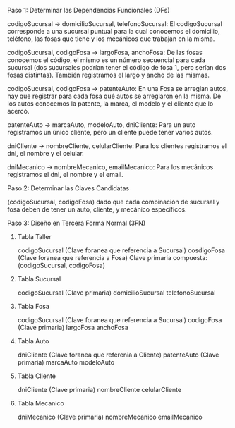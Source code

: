 Paso 1: Determinar las Dependencias Funcionales (DFs)

codigoSucursal -> domicilioSucursal, telefonoSucursal: El codigoSucursal corresponde a una sucursal puntual para la cual conocemos el domicilio, teléfono, las fosas que tiene y los mecánicos que trabajan en la misma.

codigoSucursal, codigoFosa -> largoFosa, anchoFosa: De las fosas conocemos el código, el mismo es un número secuencial para cada sucursal (dos sucursales podrían tener el código de fosa 1, pero serían dos fosas distintas). También registramos el largo y ancho de las mismas.

codigoSucursal, codigoFosa -> patenteAuto: En una Fosa se arreglan autos, hay que registrar para cada fosa qué autos se arreglaron en la misma. De los autos conocemos la patente, la marca, el modelo y el cliente que lo acercó.

patenteAuto -> marcaAuto, modeloAuto, dniCliente: Para un auto registramos un único cliente, pero un cliente puede tener varios autos.

dniCliente -> nombreCliente, celularCliente: Para los clientes registramos el dni, el nombre y el celular.

dniMecanico -> nombreMecanico, emailMecanico: Para los mecánicos registramos el dni, el nombre y el email.




Paso 2: Determinar las Claves Candidatas

(codigoSucursal, codigoFosa) dado que cada combinación de sucursal y fosa deben de tener un auto, cliente, y mecánico específicos.




Paso 3: Diseño en Tercera Forma Normal (3FN)

1. Tabla Taller

   codigoSucursal (Clave foranea que referencia a Sucursal)
   cosdigoFosa (Clave foranea que referencia a Fosa)
   Clave primaria compuesta: (codigoSucursal, codigoFosa)

3. Tabla Sucursal

    codigoSucursal (Clave primaria)
    domicilioSucursal 
    telefonoSucursal

4. Tabla Fosa

    codigoSucursal (Clave foranea que referencia a Sucursal)
    codigoFosa (Clave primaria)
    largoFosa
    anchoFosa

5. Tabla Auto

    dniCliente (Clave foranea que referenia a Cliente)
    patenteAuto (Clave primaria)
    marcaAuto
    modeloAuto
    

6. Tabla Cliente

    dniCliente (Clave primaria)
    nombreCliente
    celularCliente

7. Tabla Mecanico

    dniMecanico (Clave primaria)
    nombreMecanico
    emailMecanico

